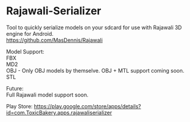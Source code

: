 Rajawali-Serializer
===================
  
Tool to quickly serialize models on your sdcard for use with Rajawali 3D engine for Android.  
https://github.com/MasDennis/Rajawali  
  
Model Support:  
FBX  
MD2  
OBJ - Only OBJ models by themselve. OBJ + MTL support coming soon.  
STL  

Future:  
Full Rajawali model support soon.  
  
Play Store: 
https://play.google.com/store/apps/details?id=com.ToxicBakery.apps.rajawaliserializer  
